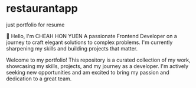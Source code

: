 # restaurantapp
just portfolio for resume

👋 Hello, I'm CHEAH HON YUEN
A passionate Frontend Developer on a journey to craft elegant solutions to complex problems. I'm currently sharpening my skills and building projects that matter.

Welcome to my portfolio! This repository is a curated collection of my work, showcasing my skills, projects, and my journey as a developer. I'm actively seeking new opportunities and am excited to bring my passion and dedication to a great team.
